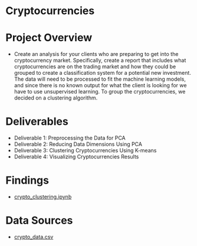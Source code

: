 # Cryptocurrencies

# Project Overview

- Create an analysis for your clients who are preparing to get into the cryptocurrency market. Specifically, create a report that includes what cryptocurrencies are on the trading market and how they could be grouped to create a classification system for a potential new investment. The data will need to be processed to fit the machine learning models, and since there is no known output for what the client is looking for we have to use unsupervised learning. To group the cryptocurrencies, we decided on a clustering algorithm.

# Deliverables

- Deliverable 1: Preprocessing the Data for PCA
- Deliverable 2: Reducing Data Dimensions Using PCA
- Deliverable 3: Clustering Cryptocurrencies Using K-means
- Deliverable 4: Visualizing Cryptocurrencies Results

# Findings

- [crypto_clustering.ipynb](crypto_clustering.ipynb)

# Data Sources

- [crypto_data.csv](crypto_data.csv)

